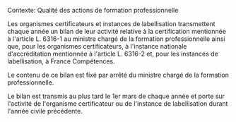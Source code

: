 Contexte: Qualité des actions de formation professionnelle

Les organismes certificateurs et instances de labellisation transmettent chaque année un bilan de leur activité relative à la certification mentionnée à l'article L. 6316-1 au ministre chargé de la formation professionnelle ainsi que, pour les organismes certificateurs, à l'instance nationale d'accréditation mentionnée à l'article L. 6316-2 et, pour les instances de labellisation, à France Compétences.

Le contenu de ce bilan est fixé par arrêté du ministre chargé de la formation professionnelle.

Le bilan est transmis au plus tard le 1er mars de chaque année et porte sur l'activité de l'organisme certificateur ou de l'instance de labellisation durant l'année civile précédente.